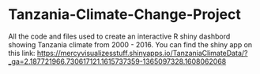 # Tanzania-Climate-Change-Project
All the code and files used to create an interactive R shiny dashbord showing Tanzania climate from 2000 - 2016. 
You can find the shiny app on this link: https://mercyvisualizesstuff.shinyapps.io/TanzaniaClimateData/?_ga=2.187721966.730617121.1615737359-1365097328.1608062068
